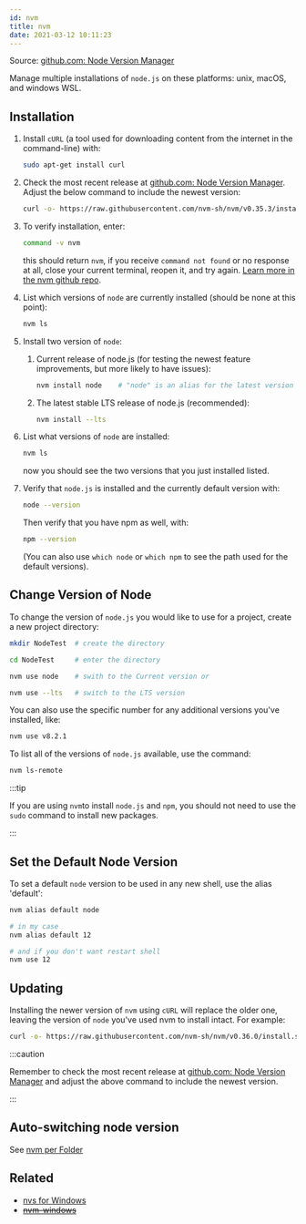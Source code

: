 ```yaml
---
id: nvm
title: nvm
date: 2021-03-12 10:11:23
---
```


Source: <a href='https://github.com/nvm-sh/nvm' class='external'>github.com: Node Version Manager</a>

Manage multiple installations of `node.js` on these platforms: unix, macOS, and windows WSL.

## Installation

1. Install `cURL` (a tool used for downloading content from the internet in the command-line) with:

   ```bash
   sudo apt-get install curl
   ```

2. Check the most recent release at <a href='https://github.com/nvm-sh/nvm' class='external'>github.com: Node Version Manager</a>. Adjust the below command to include the newest version:

   ```bash
   curl -o- https://raw.githubusercontent.com/nvm-sh/nvm/v0.35.3/install.sh | bash
   ```

3. To verify installation, enter:

   ```bash
   command -v nvm
   ```

   this should return `nvm`, if you receive `command not found` or no response at all, close your current terminal, reopen it, and try again. <a href='https://github.com/nvm-sh/nvm' class='external'>Learn more in the nvm github repo</a>.

4. List which versions of `node` are currently installed (should be none at this point):

   ```bash
   nvm ls
   ```

5. Install two version of `node`:

   1. Current release of node.js (for testing the newest feature improvements, but more likely to have issues):

      ```bash
      nvm install node    # "node" is an alias for the latest version
      ```

   2. The latest stable LTS release of node.js (recommended):

      ```bash
      nvm install --lts
      ```

6. List what versions of `node` are installed:

   ```bash
   nvm ls
   ```

   now you should see the two versions that you just installed listed.

7. Verify that `node.js` is installed and the currently default version with:

   ```bash
   node --version
   ```

   Then verify that you have npm as well, with:

   ```bash
   npm --version
   ```

   (You can also use `which node` or `which npm` to see the path used for the default versions).

## Change Version of Node

To change the version of `node.js` you would like to use for a project, create a new project directory:

```bash
mkdir NodeTest  # create the directory

cd NodeTest     # enter the directory

nvm use node    # swith to the Current version or

nvm use --lts   # switch to the LTS version
```

You can also use the specific number for any additional versions you've installed, like:

```bash
nvm use v8.2.1
```

To list all of the versions of `node.js` available, use the command:

```bash
nvm ls-remote
```

:::tip

If you are using `nvm`to install `node.js` and `npm`, you should not need to use the `sudo` command to install new packages.

:::

## Set the Default Node Version

To set a default `node` version to be used in any new shell, use the alias 'default':

```bash
nvm alias default node

# in my case
nvm alias default 12

# and if you don't want restart shell
nvm use 12
```

## Updating

Installing the newer version of `nvm` using `cURL` will replace the older one, leaving the version of `node` you've used nvm to install intact. For example:

```bash
curl -o- https://raw.githubusercontent.com/nvm-sh/nvm/v0.36.0/install.sh | bash
```

:::caution

Remember to check the most recent release at <a href='https://github.com/nvm-sh/nvm' class='external'>github.com: Node Version Manager</a> and adjust the above command to include the newest version.

:::

## Auto-switching node version

See [nvm per Folder](nvm-per-project-folder)

## Related

- [nvs for Windows](https://papa31.github.io/hm/blog/2021/09/19/nvs-one-node-version-per-terminal-in-windows)
- [~~nvm-windows~~](nvm-windows)
